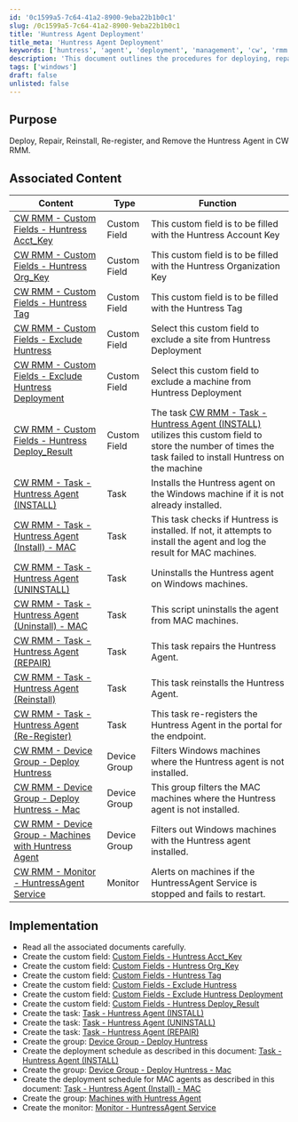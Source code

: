 ```yaml
---
id: '0c1599a5-7c64-41a2-8900-9eba22b1b0c1'
slug: /0c1599a5-7c64-41a2-8900-9eba22b1b0c1
title: 'Huntress Agent Deployment'
title_meta: 'Huntress Agent Deployment'
keywords: ['huntress', 'agent', 'deployment', 'management', 'cw', 'rmm']
description: 'This document outlines the procedures for deploying, repairing, reinstalling, re-registering, and removing the Huntress Agent within ConnectWise RMM. It includes associated content, implementation steps, and custom fields necessary for effective management.'
tags: ['windows']
draft: false
unlisted: false
---
```


## Purpose

Deploy, Repair, Reinstall, Re-register, and Remove the Huntress Agent in CW RMM.

## Associated Content

| Content                                                                 | Type         | Function                                                                                                   |
|-------------------------------------------------------------------------|--------------|------------------------------------------------------------------------------------------------------------|
| [CW RMM - Custom Fields - Huntress Acct_Key](<../cwrmm/custom-fields/Huntress Acct_Key.md>) | Custom Field | This custom field is to be filled with the Huntress Account Key                                           |
| [CW RMM - Custom Fields - Huntress Org_Key](<../cwrmm/custom-fields/Huntress Org_Key.md>) | Custom Field | This custom field is to be filled with the Huntress Organization Key                                      |
| [CW RMM - Custom Fields - Huntress Tag](<../cwrmm/custom-fields/Huntress Tag.md>) | Custom Field | This custom field is to be filled with the Huntress Tag                                                  |
| [CW RMM - Custom Fields - Exclude Huntress](<../cwrmm/custom-fields/Exclude Huntress.md>) | Custom Field | Select this custom field to exclude a site from Huntress Deployment                                       |
| [CW RMM - Custom Fields - Exclude Huntress Deployment](<../cwrmm/custom-fields/Exclude Huntress Deployment.md>) | Custom Field | Select this custom field to exclude a machine from Huntress Deployment                                     |
| [CW RMM - Custom Fields - Huntress Deploy_Result](<../cwrmm/custom-fields/Huntress Deploy_Result.md>) | Custom Field | The task [CW RMM - Task - Huntress Agent (INSTALL)](<../cwrmm/tasks/Huntress Agent (INSTALL).md>) utilizes this custom field to store the number of times the task failed to install Huntress on the machine |
| [CW RMM - Task - Huntress Agent (INSTALL)](<../cwrmm/tasks/Huntress Agent (INSTALL).md>) | Task         | Installs the Huntress agent on the Windows machine if it is not already installed.                        |
| [CW RMM - Task - Huntress Agent (Install) - MAC](<../cwrmm/tasks/Huntress Agent (Install) - MAC.md>) | Task         | This task checks if Huntress is installed. If not, it attempts to install the agent and log the result for MAC machines. |
| [CW RMM - Task - Huntress Agent (UNINSTALL)](<../cwrmm/tasks/Huntress Agent (UNINSTALL).md>) | Task         | Uninstalls the Huntress agent on Windows machines.                                                         |
| [CW RMM - Task - Huntress Agent (Uninstall) - MAC](<../cwrmm/tasks/Huntress Agent (Uninstall) - MAC.md>) | Task         | This script uninstalls the agent from MAC machines.                                                       |
| [CW RMM - Task - Huntress Agent (REPAIR)](<../cwrmm/tasks/Huntress Agent (REPAIR).md>) | Task         | This task repairs the Huntress Agent.                                                                      |
| [CW RMM - Task - Huntress Agent (Reinstall)](<../cwrmm/tasks/Huntress Agent (Reinstall).md>) | Task         | This task reinstalls the Huntress Agent.                                                                   |
| [CW RMM - Task - Huntress Agent (Re-Register)](<../cwrmm/tasks/Huntress Agent (Re-Register).md>) | Task         | This task re-registers the Huntress Agent in the portal for the endpoint.                                 |
| [CW RMM - Device Group - Deploy Huntress](<../cwrmm/groups/Deploy Huntress.md>) | Device Group | Filters Windows machines where the Huntress agent is not installed.                                       |
| [CW RMM - Device Group - Deploy Huntress - Mac](<../cwrmm/groups/Deploy Huntress - Mac.md>) | Device Group | This group filters the MAC machines where the Huntress agent is not installed.                            |
| [CW RMM - Device Group - Machines with Huntress Agent](<../cwrmm/groups/Machines with Huntress Agent.md>) | Device Group | Filters out Windows machines with the Huntress agent installed.                                           |
| [CW RMM - Monitor - HuntressAgent Service](<../cwrmm/monitors/HuntressAgent Service.md>) | Monitor      | Alerts on machines if the HuntressAgent Service is stopped and fails to restart.                          |

## Implementation

- Read all the associated documents carefully.
- Create the custom field: [Custom Fields - Huntress Acct_Key](<../cwrmm/custom-fields/Huntress Acct_Key.md>)
- Create the custom field: [Custom Fields - Huntress Org_Key](<../cwrmm/custom-fields/Huntress Org_Key.md>)
- Create the custom field: [Custom Fields - Huntress Tag](<../cwrmm/custom-fields/Huntress Tag.md>)
- Create the custom field: [Custom Fields - Exclude Huntress](<../cwrmm/custom-fields/Exclude Huntress.md>)
- Create the custom field: [Custom Fields - Exclude Huntress Deployment](<../cwrmm/custom-fields/Exclude Huntress Deployment.md>)
- Create the custom field: [Custom Fields - Huntress Deploy_Result](<../cwrmm/custom-fields/Huntress Deploy_Result.md>)
- Create the task: [Task - Huntress Agent (INSTALL)](<../cwrmm/tasks/Huntress Agent (INSTALL).md>)
- Create the task: [Task - Huntress Agent (UNINSTALL)](<../cwrmm/tasks/Huntress Agent (UNINSTALL).md>)
- Create the task: [Task - Huntress Agent (REPAIR)](<../cwrmm/tasks/Huntress Agent (REPAIR).md>)
- Create the group: [Device Group - Deploy Huntress](<../cwrmm/groups/Deploy Huntress.md>)
- Create the deployment schedule as described in this document: [Task - Huntress Agent (INSTALL)](<../cwrmm/tasks/Huntress Agent (INSTALL).md>)
- Create the group: [Device Group - Deploy Huntress - Mac](<../cwrmm/groups/Deploy Huntress - Mac.md>)
- Create the deployment schedule for MAC agents as described in this document: [Task - Huntress Agent (Install) - MAC](<../cwrmm/tasks/Huntress Agent (Install) - MAC.md>)
- Create the group: [Machines with Huntress Agent](<../cwrmm/groups/Machines with Huntress Agent.md>)
- Create the monitor: [Monitor - HuntressAgent Service](<../cwrmm/monitors/HuntressAgent Service.md>)


